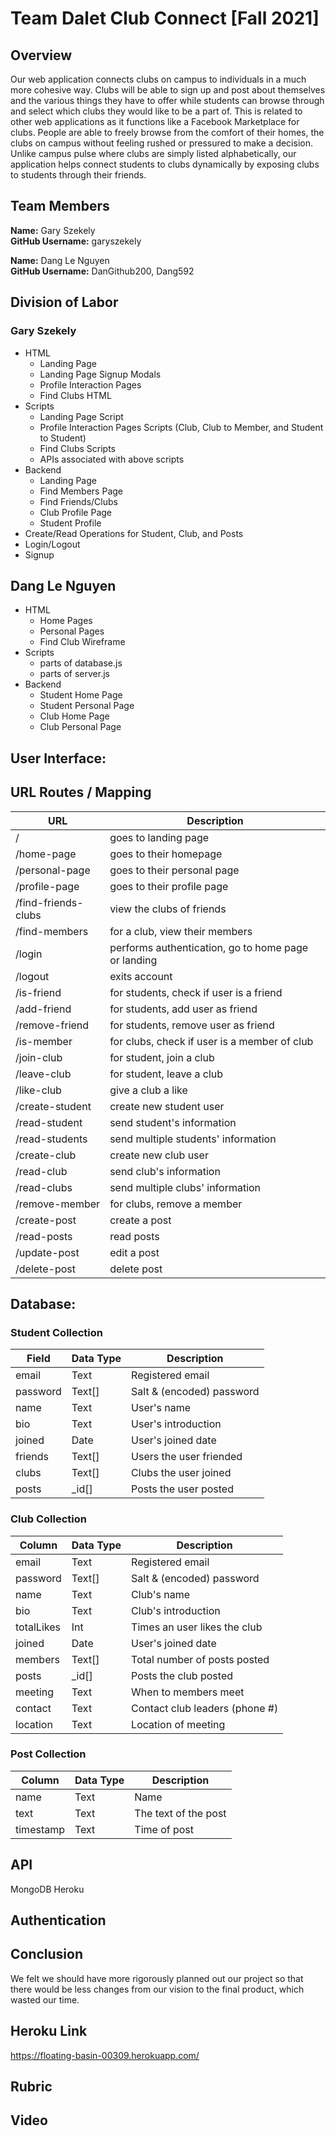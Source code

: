 # Team Dalet Club Connect [Fall 2021]
## Overview
Our web application connects clubs on campus to individuals in a much more cohesive way. Clubs will be able to sign up and post about themselves and the various things they have to offer while students can browse through and select which clubs they would like to be a part of. This is related to other web applications as it functions like a Facebook Marketplace for clubs. People are able to freely browse from the comfort of their homes, the clubs on campus without feeling rushed or pressured to make a decision.
Unlike campus pulse where clubs are simply listed alphabetically, our application helps connect students to clubs dynamically by exposing clubs to students through their friends.

## Team Members
**Name:** Gary Szekely  
**GitHub Username:** garyszekely

**Name:** Dang Le Nguyen  
**GitHub Username:** DanGithub200, Dang592

## Division of Labor
### Gary Szekely
- HTML
    - Landing Page
    - Landing Page Signup Modals
    - Profile Interaction Pages
    - Find Clubs HTML
- Scripts
    - Landing Page Script
    - Profile Interaction Pages Scripts (Club, Club to Member, and Student to Student)
    - Find Clubs Scripts
    - APIs associated with above scripts
- Backend
    - Landing Page
    - Find Members Page
    - Find Friends/Clubs
    - Club Profile Page
    - Student Profile
- Create/Read Operations for Student, Club, and Posts
- Login/Logout
- Signup

## Dang Le Nguyen
- HTML
    - Home Pages
    - Personal Pages
    - Find Club Wireframe
- Scripts
    - parts of database.js
    - parts of server.js
- Backend
    - Student Home Page
    - Student Personal Page
    - Club Home Page
    - Club Personal Page

## User Interface:


## URL Routes / Mapping
| URL                 | Description                                         | 
|---------------------|-----------------------------------------------------|
| /                   | goes to landing page                                | 
| /home-page          | goes to their homepage                              |
| /personal-page      | goes to their personal page                         |
| /profile-page       | goes to their profile page                          |
| /find-friends-clubs | view the clubs of friends                           |
| /find-members       | for a club, view their members                      |
| /login              | performs authentication, go to home page or landing |
| /logout             | exits account                                       |
| /is-friend          | for students, check if user is a friend             |
| /add-friend         | for students, add user as friend                    |
| /remove-friend      | for students, remove user as friend                 |
| /is-member          |for clubs, check if user is a member of club         |
| /join-club          | for student, join a club                            |
| /leave-club         | for student, leave a club                           |
| /like-club          | give a club a like                                  |
| /create-student     | create new student user                             |
| /read-student       | send student's information                          |
| /read-students      | send multiple students' information                 |
| /create-club        | create new club user                                |
| /read-club          | send club's information                             |
| /read-clubs         | send multiple clubs' information                    |
| /remove-member      | for clubs, remove a member                          |
| /create-post        | create a post                                       |
| /read-posts         | read posts                                          |
| /update-post        | edit a post                                         |
| /delete-post        | delete post                                         |

## Database:
### Student Collection
| Field         | Data Type | Description                   |
|---------------|-----------|-------------------------------|
| email         | Text      | Registered email              |
| password      | Text[]    | Salt & (encoded) password     |
| name          | Text      | User's name                   |
| bio           | Text      | User's introduction           |
| joined        | Date      | User's joined date            |
| friends       | Text[]    | Users the user friended       |
| clubs         | Text[]    | Clubs the user joined         |
| posts         | _id[]     | Posts the user posted         |

### Club Collection
| Column        | Data Type | Description                   |
|---------------|-----------|-------------------------------|
| email         | Text      | Registered email              |
| password      | Text[]    | Salt & (encoded) password     |
| name          | Text      | Club's name                   |
| bio           | Text      | Club's introduction           |
| totalLikes    | Int       | Times an user likes the club  |
| joined        | Date      | User's joined date            |
| members       | Text[]    | Total number of posts posted  |
| posts         | _id[]     | Posts the club posted         |
| meeting       | Text      | When to members meet          |
| contact       | Text      | Contact club leaders (phone #)|
| location      | Text      | Location of meeting           |

### Post Collection
| Column        | Data Type | Description                   |
|---------------|-----------|-------------------------------|
| name          | Text      | Name                          |
| text          | Text      | The text of the post          |
| timestamp     | Text      | Time of post                  |


## API
MongoDB
Heroku

## Authentication

## Conclusion
We felt we should have more rigorously planned out our project so that there would be less changes from our vision to the final product, which wasted our time.

## Heroku Link
https://floating-basin-00309.herokuapp.com/

## Rubric

## Video

